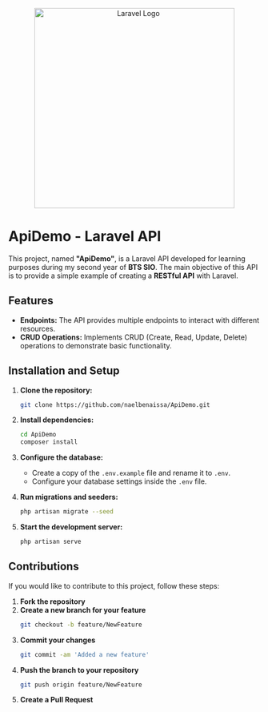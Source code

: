 <p align="center"><a href="https://laravel.com" target="_blank"><img src="https://raw.githubusercontent.com/laravel/art/master/logo-lockup/5%20SVG/2%20CMYK/1%20Full%20Color/laravel-logolockup-cmyk-red.svg" width="400" alt="Laravel Logo"></a></p>

# ApiDemo - Laravel API

This project, named **"ApiDemo"**, is a Laravel API developed for learning purposes during my second year of **BTS SIO**. The main objective of this API is to provide a simple example of creating a **RESTful API** with Laravel.

## Features

- **Endpoints:** The API provides multiple endpoints to interact with different resources.  
- **CRUD Operations:** Implements CRUD (Create, Read, Update, Delete) operations to demonstrate basic functionality.

## Installation and Setup

1. **Clone the repository:**
   ```bash
   git clone https://github.com/naelbenaissa/ApiDemo.git
   ```

2. **Install dependencies:**
   ```bash
   cd ApiDemo
   composer install
   ```

3. **Configure the database:**
   - Create a copy of the `.env.example` file and rename it to `.env`.
   - Configure your database settings inside the `.env` file.

4. **Run migrations and seeders:**
   ```bash
   php artisan migrate --seed
   ```

5. **Start the development server:**
   ```bash
   php artisan serve
   ```

## Contributions

If you would like to contribute to this project, follow these steps:

1. **Fork the repository**  
2. **Create a new branch for your feature**  
   ```bash
   git checkout -b feature/NewFeature
   ```
3. **Commit your changes**  
   ```bash
   git commit -am 'Added a new feature'
   ```
4. **Push the branch to your repository**  
   ```bash
   git push origin feature/NewFeature
   ```
5. **Create a Pull Request**

